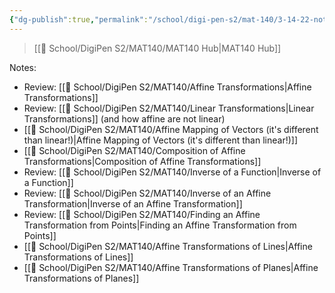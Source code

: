 ```yaml
---
{"dg-publish":true,"permalink":"/school/digi-pen-s2/mat-140/3-14-22-notes/","dgHomeLink":true,"dgPassFrontmatter":false}
---
```


> [[🏫 School/DigiPen S2/MAT140/MAT140 Hub|MAT140 Hub]]

Notes:
* Review: [[🏫 School/DigiPen S2/MAT140/Affine Transformations|Affine Transformations]]
* Review: [[🏫 School/DigiPen S2/MAT140/Linear Transformations|Linear Transformations]] (and how affine are not linear)
* [[🏫 School/DigiPen S2/MAT140/Affine Mapping of Vectors (it's different than linear!)|Affine Mapping of Vectors (it's different than linear!)]]
* [[🏫 School/DigiPen S2/MAT140/Composition of Affine Transformations|Composition of Affine Transformations]]
* Review: [[🏫 School/DigiPen S2/MAT140/Inverse of a Function|Inverse of a Function]]
* Review: [[🏫 School/DigiPen S2/MAT140/Inverse of an Affine Transformation|Inverse of an Affine Transformation]]
* Review: [[🏫 School/DigiPen S2/MAT140/Finding an Affine Transformation from Points|Finding an Affine Transformation from Points]]
* [[🏫 School/DigiPen S2/MAT140/Affine Transformations of Lines|Affine Transformations of Lines]]
* [[🏫 School/DigiPen S2/MAT140/Affine Transformations of Planes|Affine Transformations of Planes]]